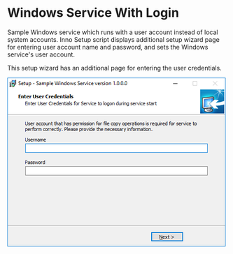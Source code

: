 # Windows Service With Login
Sample Windows service which runs with a user account instead of local system accounts. Inno Setup script displays additional setup wizard page for entering user account name and password, and sets the Windows service's user account.

This setup wizard has an additional page for entering the user credentials.

![Enter user name and password](Docs/user_credentials.png)

